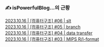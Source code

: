
### ✍️ isPowerfulBlog...의 근황
[2023.10.16 | [컴퓨터구조] #06 | slt](https://noooey.tistory.com/68) <br/>
[2023.10.16 | [컴퓨터구조] #05 | branch](https://noooey.tistory.com/67) <br/>
[2023.10.16 | [컴퓨터구조] #04 | data transfer](https://noooey.tistory.com/66) <br/>
[2023.10.16 | [컴퓨터구조] #03 | MIPS R/I-format](https://noooey.tistory.com/65) <br/>

